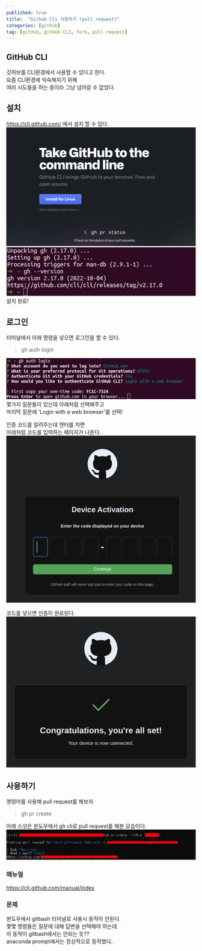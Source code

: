 ```yaml
---
published: true
title:  "Github Cli 사용하기 (pull request)"
categories: [github]
tag: [gitHub, gitHub-CLI, fork, pull request]
---
```


## GitHub CLI
깃허브를 CLI환경에서 사용할 수 있다고 한다.  
요즘 CLI환경에 익숙해지기 위해  
여러 시도들을 하는 중이라 그냥 넘어갈 수 없었다.

## 설치
https://cli.github.com/ 에서 설치 할 수 있다.    
![image0](/images/2022-10-15-Github_CLI_0.png)
![image1](/images/2022-10-15-Github_CLI_1.png)
설치 완료!

## 로그인

터미널에서 아래 명령을 넣으면 로그인을 할 수 있다.
> gh auth login

![image2](/images/2022-10-15-Github_CLI_2.png)  
몇가지 질문들이 있는데 아래처럼 선택해주고  
마지막 질문에 'Login with a web browser'를 선택!  

인증 코드를 알려주는데 엔터를 치면  
아래처럼 코드를 입력하는 페이지가 나온다.  
![image3](/images/2022-10-15-Github_CLI_3.png)  

코드를 넣으면 인증이 완료된다.  
![image4](/images/2022-10-15-Github_CLI_4.png)  

## 사용하기
명령어를 사용해 pull request를 해보자
> gh pr create

아래 스샷은 윈도우에서 gh cli로 pull request를 해본 모습이다.  
![image5](/images/2022-10-15-Github_CLI_5.png)  


### 메뉴얼  
https://cli.github.com/manual/index

### 문제  
윈도우에서 gitbash 터미널로 사용시 동작이 안된다.  
몇몇 명령들은 질문에 대해 답변을 선택해야 하는데  
이 동작이 gitbash에서는 안되는 듯??  
anaconda prompt에서는 정상적으로 동작했다.
